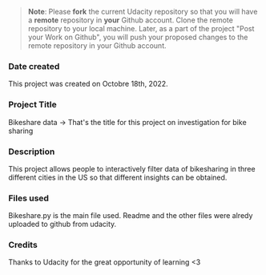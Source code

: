 >**Note**: Please **fork** the current Udacity repository so that you will have a **remote** repository in **your** Github account. Clone the remote repository to your local machine. Later, as a part of the project "Post your Work on Github", you will push your proposed changes to the remote repository in your Github account.

### Date created
This project was created on Octobre 18th, 2022.

### Project Title
Bikeshare data -> That's the title for this project on investigation for bike sharing

### Description
This project allows people to interactively filter data of bikesharing in three different cities in the US so that different insights can be obtained.

### Files used
Bikeshare.py is the main file used. Readme and the other files were alredy uploaded to github from udacity.

### Credits
Thanks to Udacity for the great opportunity of learning <3